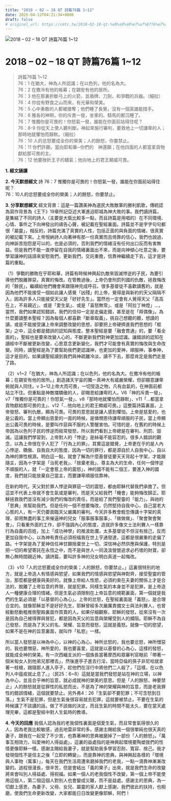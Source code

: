 ```yaml
---
title: "2018 – 02 – 18 QT 詩篇76篇 1~12"
date: 2025-04-12T04:21:34+0800
draft: false
# original_url: https://cmtc.tw/2018-02-18-qt-%e8%a9%a9%e7%af%8776%e7%af%87-112
---
```


![2018 – 02 – 18 QT 詩篇76篇 1\~12](/images/qt.jpg   "2018 – 02 – 18 QT 詩篇76篇 1\~12")

# 2018 – 02 – 18 QT 詩篇76篇 1\~12

> 詩篇76篇 1\~12  
> 76：1 在猶大，神為人所認識；在以色列，他的名為大。  
> 76：2 在撒冷有他的帳幕；在錫安有他的居所。  
> 76：3 他在那裏折斷弓上的火箭，並盾牌、刀劍，和爭戰的兵器。（細拉）  
> 76：4 你從有野食之山而來，有光華和榮美。  
> 76：5 心中勇敢的人都被搶奪；他們睡了長覺，沒有一個英雄能措手。  
> 76：6 雅各的神啊，你的斥責一發，坐車的、騎馬的都沉睡了。  
> 76：7 惟獨你是可畏的！你怒氣一發，誰能在你面前站得住呢？  
> 76：8-9 你從天上使人聽判斷。神起來施行審判，要救地上一切謙卑的人；那時地就懼怕而靜默。（細拉）  
> 76：10 人的忿怒要成全你的榮美；人的餘怒，你要禁止。  
> 76：11 你們許願，當向耶和華─你們的　神還願；在他四面的人都當拿貢物獻給那可畏的主。  
> 76：12 他要挫折王子的驕氣；他向地上的君王顯威可畏。

**1. 經文誦讀**

**2.  今天默想經文**
詩 76：7 惟獨你是可畏的！你怒氣一發，誰能在你面前站得住呢？  
76：10人的忿怒要成全你的榮美；人的餘怒，你要禁止。

**3. 分享默想經文**
經文背景：這是一篇讚美神為選民大敗敵軍的勝利凱歌，傳統認為寫作背景為《王下》19章所記亞述大軍進迫耶城為神大敗的事。我們讀詩篇，是集結了不同的詩人（主要是大衛比較多一點，而且詩篇是用唱的）在不同環境、心情、事件之下向神發出的禱告心聲，被記載在聖經裏面。詩篇並不是字字句句都很「屬靈」，相反的，詩篇充滿了真實的人性，包括正面的與負面的情緒，很真實的被記載下來。上帝悅納詩人向著神有那一份真實而且倚靠的信心，我們也說過，向神訴苦抱怨是可以的，也是必須的，否則我們的情緒沒有任何出口反而有害無益。但是我們不能一直停留在自我的情緒裏面出不來，而是向神傾心吐意之後，要學習讓神的話語來安慰我們，更新我們，交託重擔，信靠神繼續走下去，這才是詩篇的重點。

（1）爭戰的勝敗在乎耶和華，詩篇有時候神興起仇敵來毀滅悖逆的子民，為要引導他們脫離罪惡，真實的悔改。在管教過後，上帝仍會刑罰列國的仇敵，拯救悔改的「餘民」，繼續給他們機會來跟隨神完成呼召。很多基督徒不喜歡讀舊約，就是因為他們不能接受一個如此讓人感覺「凶殘」的上帝，覺得是與新約的天父隔隔不入，因為許多人只能接受天父是「好好先生」。當然也一定會有人覺得天父「高高在上，不易親近」、或是「愛生氣」、或是「喜怒無常」、或是「阿拉丁神燈」…，當然，我們如果認知錯誤，我們的信仰一定是走偏走錯，甚至是在「拜偶像」。為什麼要讀整本聖經？因為每個人都喜歡「斷章取義」，挑自己想聽的聽，想讀的讀，或是不能接受讓上帝來調整改變的思想，卻要把上帝硬擠進我們思想的「框架」之中，這全都是錯誤的認知與態度。整本聖經是要「融會貫通」的，要「看全面的」，聖經也是要來改變人心的，不斷更新我們對神更加認識。讓錯誤的認知在讀經中不斷被更新改變，心思意念更新變化，我們才可能會有真實的悔改與生命改變。同時，讀聖經是為了要幫助我們更認識神，也更加的愛神，順服神，事奉神，這才是目的。如果讀聖經讀到我們與神疏離冷淡，讀不下去，那麼肯定是我們走差了路。

（2）v1\~2「在猶大，神為人所認識；在以色列，他的名為大。在撒冷有他的帳幕；在錫安有他的居所。」創造諸天宇宙的獨一真神大有威嚴榮耀，但卻願意謙卑俯就與人同住。v 3\~12上帝大而可畏，一切受造之物，凡有血氣的，在神面前都站立不住。但重點是神敵擋驕傲的人，卻賜恩給謙卑的人。V6「神的斥責一發」、v7「惟獨你是可畏的！你怒氣一發」、v8「那時地就懼怕而靜默」、v11「…都當拿貢物獻給那可畏的主」、v12「…他向地上的君王顯威可畏。」這整篇詩篇裏面，上帝發怒、審判仇敵，顯為可畏。可畏的意思就是讓人感到懼怕。上帝是慈愛的，也是公義的。當上帝顯出慈愛的一面的時候，是憐憫恩待謙卑順服的子民，當上帝顯出公義可畏的時候，是要叫作惡與不服的人警醒害怕。可惜的是，在舊約的時候上帝因為以色列子民的悖逆而經常發怒，所以我們看到上帝總是在審判、刑罰、毀滅。這讓我們學習到，上帝對人的「悖逆」是絲毫不能容忍的。很多人錯誤的觀念，以為上帝很在乎人犯了「行為上的罪」，其實這是錯覺，上帝更在乎的是人內心悖逆、驕傲、自我自大的態度，因為一切的罪行，都是源自於人自我中心、自以為神的罪性根源。明白這一點，就會了解為什麼基督徒要天天背起十字架，才能跟隨主，因為十字架是「治死老我」、「捨棄老我」、尊主為大的生命，任何一個悖逆不順服的人，就「一定會惹上帝的震怒」，神的國不能有二個王，要進入神的國度，我們就只能放棄自己當主，而要謙卑順服信靠神。

在新約時代，天父對於罪人悖逆與罪惡一切的震怒，都由耶穌代替我們承擔了。但這並不代表上帝就不會生氣或是審判，而是天父給我們「機會」能夠悔改歸正。耶穌拯救我們並沒有減少我們的悔改的責任，而是給了我們聖靈的「能力」，與祂的「恩典」來幫助我們。但是任何一個不想要悔改，仍然堅持自我中心，自己當老大心態的人，有一天仍要面臨天父嚴厲的審判。今天許多教會輕忽傳講十字架的真理，卻用無盡的事工來催逼神的兒女「服事服事服事」、「做做做」、「聚會聚會聚會」，只看重外面的工作，卻不強調內心的態度，造就許多像文士法利賽人一樣靠行為自義的百姓，加上「成功神學」的推波助瀾，太多基督徒不但沒有捨己，反而更加自我中心，以為神有責任必須祝福我在世上亨通發達，這都是很嚴重的走偏了路。十字架是為了愛神信任神甘願捨棄世上一切，深信神必然供應與保護，特別是把一切的希望寄託在永恆之中，而不是與世人一同汲汲營營追求必朽壞的財寶，卻無心無時間親近神。讀詩篇，要叫許多神的兒女明白真道一起悔改。

（3）v10「人的忿怒要成全你的榮美；人的餘怒，你要禁止。」這裏很特別的地方，就是上帝造人有情感與慾望，如果我們的情感與慾望與神對齊，接受聖靈的管治，那麼都是健康與美好的。就像上帝給人性慾，必須約束在夫妻的關係上才是合法的，脫離了上帝旨意的界限，就是犯罪。同樣生氣的本身並不是犯罪，是上帝造人一種健康合理的情緒。但是生氣必須限制在上帝旨意的規範裏面，第一個就是我們的生氣必須是「以基督的心為心」。上帝的忿怒，在聖經裏面是「義怒」，是合理合宜的。就像耶穌並不是好好先生，耶穌曾經多次嚴厲責備文士與法利賽人，也曾經動怒動粗推倒聖殿裏面作買賣的人。如果仔細觀察，耶穌的發怒，從來沒有一次是因為自己被得罪與冒犯，都是因為天父的旨意與榮耀受到人的攔阻。耶穌不為自己發怒，而是為了天父的名、榮耀、旨意而發怒，這就是義怒。就像一切的慾望，如果不是在神的旨意裏面，就叫作「私慾」一樣。

所以當人發怒是以神為中心，以神的心為心，神所忿怒的，我也要忿怒，神所憎惡的，我也要憎惡，神所愛的，我也要喜愛，這就是以基督的心為心，這樣的發怒，就能成全神的榮美。有一次西緬支派的一個族長當著摩西和眾審判官眼前「帶著一個米甸女人到他弟兄那裡去」，然後進亭子進去行淫，當時亞倫的孫子非尼哈就拿著一枝槍，跟隨那人進入亭子，趁他們在淫行中將他們二人殺了，「這樣，在以色列人中瘟疫就止息了。」（民25：6\~8）這就是當我們發怒是站在神的立場，以神為中心，並且合乎神的旨意，就必成就神的榮美的意思。但是「人的餘怒，神要禁止」人的餘怒就是從罪性的私慾而出，不是為了神的榮耀與神的旨意，而是老我罪性的錯誤情緒，這個就要禁止。另外弗4：26「生氣卻不要犯罪；不可含怒到日落。」生氣不是犯罪，但是生氣後很容易就去犯罪，這就要被禁止。不要在生氣的時候講了不該講的話，做了不該做的決定，而且生氣的時間不能太久，要在當天處理完畢，這都是聖經中對人生氣時的教導。

**4. 今天的回應**
我個人認為我的老我個性裏面是個愛生氣，而且常會氣得很久的人，因為老我比較敏感，過去地雷非常的多。感謝主賜給我一個很單純也很天真的妻子，跟我在一起受了不少苦，也靠著神的恩典被磨掉了一部份「人的餘怒」。「萬事互相效力，叫愛神的人得益處」，這裏的益處指的是神興起環境要陶塑我們的性情更像耶穌一樣。感謝主賜給我妻子，就是幫助我多學習忍耐、寬容、捨己。我才發現個性不是信主之後「立即的轉變」，而是靠神的恩典，與神興起各樣的「環境與人事物（萬事）」，每天在我們生活周遭來磨掉我們的老我，一點一滴靠神漸漸改變的。過程很漫長，很辛苦，但是會結出「義的果子」出來，就是我們生命的改變將來會叫別人得益處、得祝福。如果一個人的老我個性不改變，第一個上帝不能使用這個人，第二個這個人對別人也會變成災難，而不是益處。感謝主的恩典，為一切獻上感恩，為妻子、父母、女兒、屬靈的家人獻上感謝，我們彼此的扶持，也相磨，使我們生命更新改變，大家都能日日改變更像耶穌，阿們！

